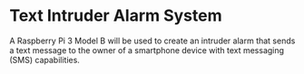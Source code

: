 # Text Intruder Alarm System
A Raspberry Pi 3 Model B will be used to create an intruder alarm that sends a text message to the owner of a smartphone device with text messaging (SMS) capabilities. 
